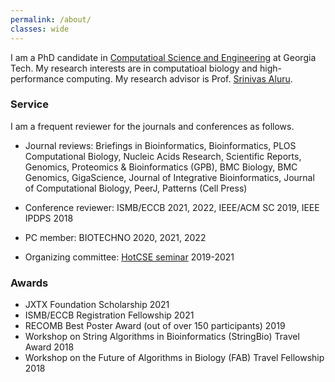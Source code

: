 ```yaml
---
permalink: /about/
classes: wide
---
```


I am a PhD candidate in [Computatioal Science and Engineering](https://www.cse.gatech.edu) at Georgia Tech. My research interests are in computatioal biology and high-performance computing. My research advisor is Prof. [Srinivas Aluru](https://www.cc.gatech.edu/~saluru/).

### Service

I am a frequent reviewer for the journals and conferences as follows.

 - Journal reviews: Briefings in Bioinformatics, Bioinformatics, PLOS Computational Biology, Nucleic Acids Research, Scientific Reports, Genomics, Proteomics & Bioinformatics (GPB), BMC Biology, BMC Genomics, GigaScience, Journal of Integrative Bioinformatics, Journal of Computational Biology, PeerJ, Patterns (Cell Press)

 - Conference reviewer: ISMB/ECCB 2021, 2022, IEEE/ACM SC 2019, IEEE IPDPS 2018

 - PC member: BIOTECHNO 2020, 2021, 2022

 - Organizing committee: [HotCSE seminar](http://hotcse.gatech.edu) 2019-2021

### Awards

 - JXTX Foundation Scholarship 2021
 - ISMB/ECCB Registration Fellowship 2021
 - RECOMB Best Poster Award (out of over 150 participants) 2019
 - Workshop on String Algorithms in Bioinformatics (StringBio) Travel Award 2018
 - Workshop on the Future of Algorithms in Biology (FAB) Travel Fellowship 2018
